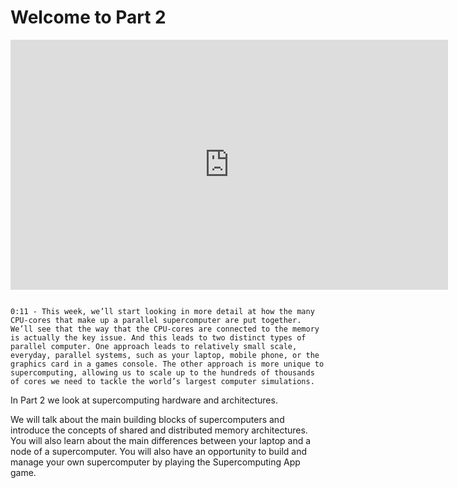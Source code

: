 # Welcome to Part 2

<iframe id="kaltura_player" width="700" height="400" src="https://cdnapisec.kaltura.com/p/2010292/sp/201029200/embedIframeJs/uiconf_id/32599141/partner_id/2010292?iframeembed=true&playerId=kaltura_player&entry_id=1_la39s2xl&flashvars[streamerType]=auto&amp;flashvars[localizationCode]=en&amp;flashvars[leadWithHTML5]=true&amp;flashvars[sideBarContainer.plugin]=true&amp;flashvars[sideBarContainer.position]=left&amp;flashvars[sideBarContainer.clickToClose]=true&amp;flashvars[chapters.plugin]=true&amp;flashvars[chapters.layout]=vertical&amp;flashvars[chapters.thumbnailRotator]=false&amp;flashvars[streamSelector.plugin]=true&amp;flashvars[EmbedPlayer.SpinnerTarget]=videoHolder&amp;flashvars[dualScreen.plugin]=true&amp;flashvars[Kaltura.addCrossoriginToIframe]=true&amp;&wid=1_0bmxhco2" width="400" height="285" allowfullscreen webkitallowfullscreen mozAllowFullScreen allow="autoplay *; fullscreen *; encrypted-media *" sandbox="allow-downloads allow-forms allow-same-origin allow-scripts allow-top-navigation allow-pointer-lock allow-popups allow-modals allow-orientation-lock allow-popups-to-escape-sandbox allow-presentation allow-top-navigation-by-user-activation" frameborder="0" title="Welcome_to_week2_hd"></iframe>

```{solution} Transcript

0:11 - This week, we’ll start looking in more detail at how the many CPU-cores that make up a parallel supercomputer are put together. We’ll see that the way that the CPU-cores are connected to the memory is actually the key issue. And this leads to two distinct types of parallel computer. One approach leads to relatively small scale, everyday, parallel systems, such as your laptop, mobile phone, or the graphics card in a games console. The other approach is more unique to supercomputing, allowing us to scale up to the hundreds of thousands of cores we need to tackle the world’s largest computer simulations.
```

In Part 2 we look at supercomputing hardware and architectures.

We will talk about the main building blocks of supercomputers and introduce the concepts of shared and distributed memory architectures. You will also learn about the main differences between your laptop and a node of a supercomputer. You will also have an opportunity to build and manage your own supercomputer by playing the Supercomputing App game.
